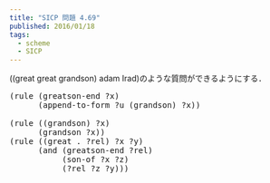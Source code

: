 ```yaml
---
title: "SICP 問題 4.69"
published: 2016/01/18
tags:
  - scheme
  - SICP
---
```


<p>((great great grandson) adam Irad)のような質問ができるようにする．</p>

<pre class="code lang-scheme" data-lang="scheme" data-unlink><span class="synSpecial">(</span>rule <span class="synSpecial">(</span>greatson-end ?x<span class="synSpecial">)</span>
      <span class="synSpecial">(</span>append-to-form ?u <span class="synSpecial">(</span>grandson<span class="synSpecial">)</span> ?x<span class="synSpecial">))</span>

<span class="synSpecial">(</span>rule <span class="synSpecial">((</span>grandson<span class="synSpecial">)</span> ?x<span class="synSpecial">)</span>
      <span class="synSpecial">(</span>grandson ?x<span class="synSpecial">))</span>
<span class="synSpecial">(</span>rule <span class="synSpecial">((</span>great <span class="synSpecial">.</span> ?rel<span class="synSpecial">)</span> ?x ?y<span class="synSpecial">)</span>
      <span class="synSpecial">(</span><span class="synStatement">and</span> <span class="synSpecial">(</span>greatson-end ?rel<span class="synSpecial">)</span>
           <span class="synSpecial">(</span>son-of ?x ?z<span class="synSpecial">)</span>
           <span class="synSpecial">(</span>?rel ?z ?y<span class="synSpecial">)))</span>
</pre>



